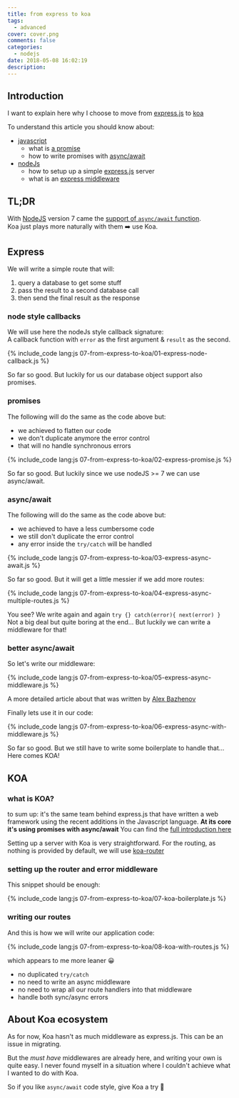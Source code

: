 ```yaml
---
title: from express to koa
tags:
  - advanced
cover: cover.png
comments: false
categories:
  - nodejs
date: 2018-05-08 16:02:19
description:
---
```



## Introduction

I want to explain here why I choose to move from [express.js](https://expressjs.com/) to [koa](https://koajs.com/) 

<!-- more -->

To understand this article you should know about:

- [javascript](https://developer.mozilla.org/bm/docs/Web/JavaScript)
  - what is [a promise](https://developer.mozilla.org/en-US/docs/Web/JavaScript/Reference/Global_Objects/Promise)
  - how to write promises with [async/await](https://developer.mozilla.org/en-US/docs/Web/JavaScript/Reference/Statements/async_function)
- [nodeJs](https://nodejs.org/en/) 
  - how to setup up a simple [express.js](https://expressjs.com/) server
  - what is an [express middleware](https://expressjs.com/en/guide/writing-middleware.html)

## TL;DR

With [NodeJS]() version 7 came the [support of `async/await` function](http://node.green/#ES2017-features-async-functions).  
Koa just plays more naturally with them ➡️ use Koa.

## Express

We will write a simple route that will:

1. query a database to get some stuff
2. pass the result to a second database call
3. then send the final result as the response

### node style callbacks

We will use here the nodeJs style callback signature:  
A callback function with `error` as the first argument & `result` as the second.

{% include_code lang:js 07-from-express-to-koa/01-express-node-callback.js %}

So far so good. 
But luckily for us our database object support also promises.

### promises

The following will do the same as the code above but:

- we achieved to flatten our code
- we don't duplicate anymore the error control
- that will no handle synchronous errors

{% include_code lang:js 07-from-express-to-koa/02-express-promise.js %}

So far so good. 
But luckily since we use nodeJS >= 7 we can use async/await.

### async/await

The following will do the same as the code above but:

- we achieved to have a less cumbersome code
- we still don't duplicate the error control
- any error inside the `try/catch` will be handled 

{% include_code lang:js 07-from-express-to-koa/03-express-async-await.js %}

So far so good. 
But it will get a little messier if we add more routes:

{% include_code lang:js 07-from-express-to-koa/04-express-async-multiple-routes.js %}

You see? 
We write again and again `try {} catch(error){ next(error) }`  
Not a big deal but quite boring at the end…
But luckily we can write a middleware for that! 

### better async/await

So let's write our middleware: 

{% include_code lang:js 07-from-express-to-koa/05-express-async-middleware.js %}

A more detailed article about that was written by [Alex Bazhenov](https://medium.com/@Abazhenov/using-async-await-in-express-with-node-8-b8af872c0016)

Finally lets use it in our code:

{% include_code lang:js 07-from-express-to-koa/06-express-async-with-middleware.js %}

So far so good. 
But we still have to write some boilerplate to handle that…  
Here comes KOA!

## KOA

### what is KOA?

to sum up: it's the same team behind express.js that have written a web framework using the recent additions in the Javascript language.
__At its core it's using promises with async/await__
You can find the [full introduction here](https://koajs.com/#introduction)

Setting up a server with Koa is very straightforward.
For the routing, as nothing is provided by default, we will use [koa-router](https://www.npmjs.com/package/koa-router)

### setting up the router and error middleware

This snippet should be enough:

{% include_code lang:js 07-from-express-to-koa/07-koa-boilerplate.js %}

### writing our routes

And this is how we will write our application code:

{% include_code lang:js 07-from-express-to-koa/08-koa-with-routes.js %}

which appears to me more leaner 😀

- no duplicated `try/catch`
- no need to write an async middleware
- no need to wrap all our route handlers into that middleware 
- handle both sync/async errors

## About Koa ecosystem

As for now, Koa hasn't as much middleware as express.js. 
This can be an issue in migrating.

But the *must have* middlewares are already here, and writing your own is quite easy.
I never found myself in a situation where I couldn't achieve what I wanted to do with Koa.

So if you like `async/await` code style, give Koa a try 🙂
